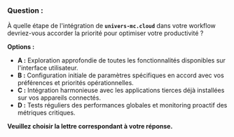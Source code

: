 ###  Question : 

À quelle étape de l'intégration de **`univers-mc.cloud`** dans votre workflow devriez-vous accorder la priorité pour optimiser votre productivité ?

**Options :**

* **A :** Exploration approfondie de toutes les fonctionnalités disponibles sur l'interface utilisateur.
* **B :** Configuration initiale de paramètres spécifiques en accord avec vos préférences et priorités opérationnelles.
* **C :** Intégration harmonieuse avec les applications tierces déjà installées sur vos appareils connectés.
* **D :** Tests réguliers des performances globales et monitoring proactif des métriques critiques.

**Veuillez choisir la lettre correspondant à votre réponse.** 


